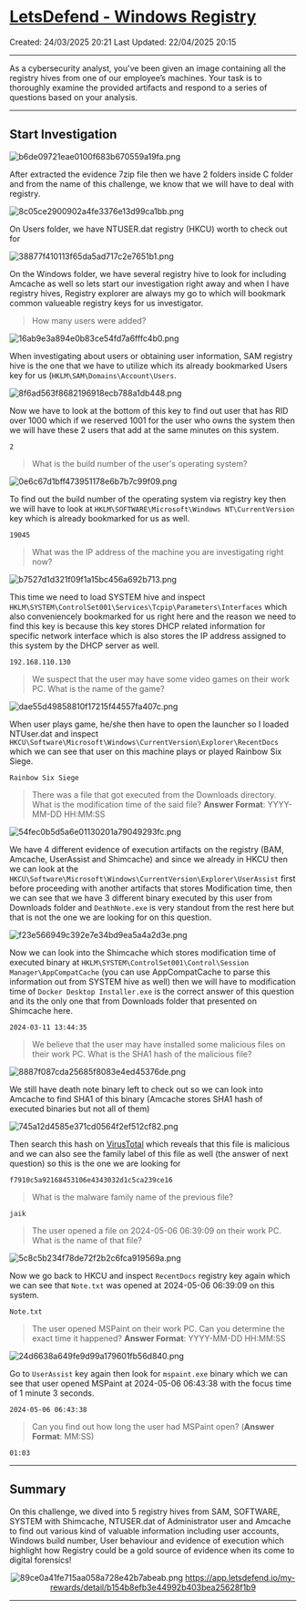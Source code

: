 # [LetsDefend - Windows Registry](https://app.letsdefend.io/challenge/windows-registry)
Created: 24/03/2025 20:21
Last Updated: 22/04/2025 20:15
* * *
As a cybersecurity analyst, you've been given an image containing all the registry hives from one of our employee’s machines. Your task is to thoroughly examine the provided artifacts and respond to a series of questions based on your analysis.

* * *
## Start Investigation
![b6de09721eae0100f683b670559a19fa.png](../../_resources/b6de09721eae0100f683b670559a19fa.png)

After extracted the evidence 7zip file then we have 2 folders inside C folder and from the name of this challenge, we know that we will have to deal with registry.

![8c05ce2900902a4fe3376e13d99ca1bb.png](../../_resources/8c05ce2900902a4fe3376e13d99ca1bb.png)

On Users folder, we have NTUSER.dat registry (HKCU) worth to check out for

![38877f410113f65da5ad717c2e7651b1.png](../../_resources/38877f410113f65da5ad717c2e7651b1.png)

On the Windows folder, we have several registry hive to look for including Amcache as well so lets start our investigation right away and when I have registry hives, Registry explorer are always my go to which will bookmark common valueable registry keys for us investigator.

>How many users were added?

![16ab9e3a894e0b83ce54fd7a6fffc4b0.png](../../_resources/16ab9e3a894e0b83ce54fd7a6fffc4b0.png)

When investigating about users or obtaining user information, SAM registry hive is the one that we have to utilize which its already bookmarked Users key for us (`HKLM\SAM\Domains\Account\Users`.

![8f6ad563f8682196918ecb788a1db448.png](../../_resources/8f6ad563f8682196918ecb788a1db448.png)

Now we have to look at the bottom of this key to find out user that has RID over 1000 which if we reserved 1001 for the user who owns the system then we will have these 2 users that add at the same minutes on this system.

```
2
```

>What is the build number of the user's operating system?

![0e6c67d1bff473951178e6b7b7c99f09.png](../../_resources/0e6c67d1bff473951178e6b7b7c99f09.png)

To find out the build number of the operating system via registry key then we will have to look at `HKLM\SOFTWARE\Microsoft\Windows NT\CurrentVersion` key which is already bookmarked for us as well.

```
19045
```

>What was the IP address of the machine you are investigating right now?

![b7527d1d321f09f1a15bc456a692b713.png](../../_resources/b7527d1d321f09f1a15bc456a692b713.png)

This time we need to load SYSTEM hive and inspect `HKLM\SYSTEM\ControlSet001\Services\Tcpip\Parameters\Interfaces` which also conveniencely bookmarked for us right here and the reason we need to find this key is because this key stores DHCP related information for specific network interface which is also stores the IP address assigned to this system by the DHCP server as well.

```
192.168.110.130
```

>We suspect that the user may have some video games on their work PC. What is the name of the game?

![dae55d49858810f17215f44557fa407c.png](../../_resources/dae55d49858810f17215f44557fa407c.png)

When user plays game, he/she then have to open the launcher so I loaded NTUser.dat and inspect `HKCU\Software\Microsoft\Windows\CurrentVersion\Explorer\RecentDocs` which we can see that user on this machine plays or played Rainbow Six Siege.

```
Rainbow Six Siege
```

>There was a file that got executed from the Downloads directory. What is the modification time of the said file?
**Answer Format**: YYYY-MM-DD HH:MM:SS

![54fec0b5d5a6e01130201a79049293fc.png](../../_resources/54fec0b5d5a6e01130201a79049293fc.png)

We have 4 different evidence of execution artifacts on the registry (BAM, Amcache, UserAssist and Shimcache) and since we already in HKCU then we can look at the `HKCU\Software\Microsoft\Windows\CurrentVersion\Explorer\UserAssist` first before proceeding with another artifacts that stores Modification time, then we can see that we have 3 different binary executed by this user from Downloads folder and `DeathNote.exe` is very standout from the rest here but that is not the one we are looking for on this question.

![f23e566949c392e7e34bd9ea5a4a2d3e.png](../../_resources/f23e566949c392e7e34bd9ea5a4a2d3e.png)

Now we can look into the Shimcache which stores modification time of executed binary
at `HKLM\SYSTEM\ControlSet001\Control\Session Manager\AppCompatCache` (you can use AppCompatCache to parse this information out from SYSTEM hive as well) then we will have to modification time of `Docker Desktop Installer.exe` is the correct answer of this question and its the only one that from Downloads folder that presented on Shimcache here. 

```
2024-03-11 13:44:35
```

>We believe that the user may have installed some malicious files on their work PC. What is the SHA1 hash of the malicious file?

![8887f087cda25685f8083e4ed45376de.png](../../_resources/8887f087cda25685f8083e4ed45376de.png)

We still have death note binary left to check out so we can look into Amcache to find SHA1 of this binary (Amcache stores SHA1 hash of executed binaries but not all of them)

![745a12d4585e371cd0564f2ef512cf82.png](../../_resources/745a12d4585e371cd0564f2ef512cf82.png)

Then search this hash on [VirusTotal](https://www.virustotal.com/gui/file/1486c747b69c5bef4db22df9e508bdecffa85a2f79e97f88445494311f33555c) which reveals that this file is malicious and we can also see the family label of this file as well (the answer of next question) so this is the one we are looking for 

```
f7910c5a92168453106e4343032d1c5ca239ce16
```

>What is the malware family name of the previous file?
```
jaik
```

>The user opened a file on 2024-05-06 06:39:09 on their work PC. What is the name of that file?

![5c8c5b234f78de72f2b2c6fca919569a.png](../../_resources/5c8c5b234f78de72f2b2c6fca919569a.png)

Now we go back to HKCU and inspect `RecentDocs` registry key again which we can see that `Note.txt` was opened at 2024-05-06 06:39:09 on this system.

```
Note.txt
```

>The user opened MSPaint on their work PC. Can you determine the exact time it happened?
**Answer Format**: YYYY-MM-DD HH:MM:SS

![24d6638a649fe9d99a179601fb56d840.png](../../_resources/24d6638a649fe9d99a179601fb56d840.png)

Go to `UserAssist` key again then look for `mspaint.exe` binary which we can see that user opened MSPaint at 2024-05-06 06:43:38 with the focus time of 1 minute 3 seconds.

```
2024-05-06 06:43:38
```

>Can you find out how long the user had MSPaint open?
(**Answer Format**: MM:SS)
```
01:03
```

* * *
## Summary
On this challenge, we dived into 5 registry hives from SAM, SOFTWARE, SYSTEM with Shimcache, NTUSER.dat of Administrator user and Amcache to find out various kind of valuable information including user accounts, Windows build number, User behaviour and evidence of execution which highlight how Registry could be a gold source of evidence when its come to digital forensics!

<div align=center>

![89ce0a41fe715aa058a728e42b7abeab.png](../../_resources/89ce0a41fe715aa058a728e42b7abeab.png)
https://app.letsdefend.io/my-rewards/detail/b154b8efb3e44992b403bea25628f1b9
</div>

* * *
